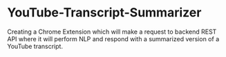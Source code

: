 # YouTube-Transcript-Summarizer
Creating a Chrome Extension which will make a request to backend REST API where it will perform NLP and respond with a summarized version of a YouTube transcript.
